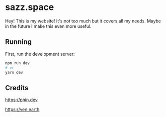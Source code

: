# sazz.space

Hey! This is my website! It's not too much but it covers all my needs. Maybe in the future I make this even more useful.

## Running

First, run the development server:

```bash
npm run dev
# or
yarn dev
```

## Credits

https://phin.dev

https://ven.earth
